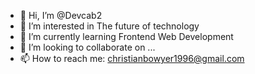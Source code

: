 - 👋 Hi, I’m @Devcab2
- 👀 I’m interested in The future of technology
- 🌱 I’m currently learning Frontend Web Development
- 💞️ I’m looking to collaborate on ...
- 📫 How to reach me: christianbowyer1996@gmail.com

<!---
Devcab2/Devcab2 is a ✨ special ✨ repository because its `README.md` (this file) appears on your GitHub profile.
You can click the Preview link to take a look at your changes.
--->
